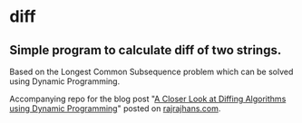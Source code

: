 # diff 

## Simple program to calculate diff of two strings. 

Based on the Longest Common Subsequence problem which can be solved using Dynamic Programming.

Accompanying repo for the blog post "[A Closer Look at Diffing Algorithms using Dynamic Programming](https://rajrajhans.com/2020/11/a-closer-look-at-diff-algorithms/)" posted on [rajrajhans.com](https://rajrajhans.com/2020/11/a-closer-look-at-diff-algorithms/).